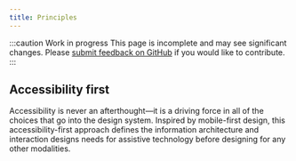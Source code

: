 ```yaml
---
title: Principles
---
```


:::caution Work in progress
This page is incomplete and may see significant changes.
Please [submit feedback on GitHub](https://github.com/wwnorton/design-system/issues)
if you would like to contribute.
:::

## Accessibility first

Accessibility is never an afterthought&mdash;it is a driving force in all of the
choices that go into the design system. Inspired by mobile-first design, this
accessibility-first approach defines the information architecture and interaction
designs needs for assistive technology before designing for any other modalities.
